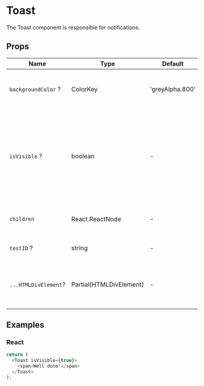 # Toast

The Toast component is responsible for notifications.

## Props

| Name                 | Type                    | Default         | Description                                                                                                     |
| -------------------- | ----------------------- | --------------- | --------------------------------------------------------------------------------------------------------------- |
| `backgroundColor` ?  | ColorKey                | 'greyAlpha.800' | The background color of the toast element.                                                                      |
| `isVisible` ?        | boolean                 | -               | A boolean that indicates whether the toast element should be displayed. If set to true, the element is visible. |
| `children`           | React.ReactNode         | -               | The content of the toast element.                                                                               |
| `testID` ?           | string                  | -               | The unique E2E test handler.                                                                                    |
| `...HTMLDivElement`? | Partial(HTMLDivElement) | -               | Props that will be passed to the root of the div element.                                                       |

## Examples

### React

```javascript
return (
  <Toast isVisible={true}>
    <span>Well done!</span>
  </Toast>
);
```
